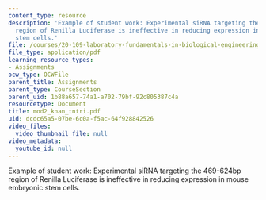 ```yaml
---
content_type: resource
description: 'Example of student work: Experimental siRNA targeting the 469-624bp
  region of Renilla Luciferase is ineffective in reducing expression in mouse embryonic
  stem cells.'
file: /courses/20-109-laboratory-fundamentals-in-biological-engineering-fall-2007/dcdc65a507be6c0af5ac64f928842526_mod2_knan_tntri.pdf
file_type: application/pdf
learning_resource_types:
- Assignments
ocw_type: OCWFile
parent_title: Assignments
parent_type: CourseSection
parent_uid: 1b88a657-74a1-a702-79bf-92c805387c4a
resourcetype: Document
title: mod2_knan_tntri.pdf
uid: dcdc65a5-07be-6c0a-f5ac-64f928842526
video_files:
  video_thumbnail_file: null
video_metadata:
  youtube_id: null
---
```

Example of student work: Experimental siRNA targeting the 469-624bp region of Renilla Luciferase is ineffective in reducing expression in mouse embryonic stem cells.

